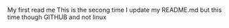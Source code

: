 My first read me
This is the secong time I update my README.md but this time though GITHUB and not linux
